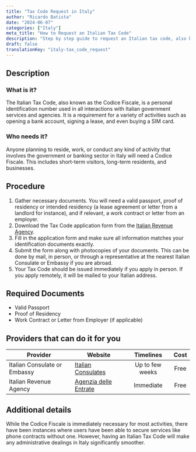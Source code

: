```yaml
---
title: "Tax Code Request in Italy"
author: "Ricardo Batista"
date: "2024-06-07"
categories: ["Italy"]
meta_title: "How to Request an Italian Tax Code"
description: "Step by step guide to request an Italian tax code, also known as Codice Fiscale"
draft: false
translationKey: "italy-tax_code_request"
---
```


## Description
### What is it?
The Italian Tax Code, also known as the Codice Fiscale, is a personal identification number used in all interactions with Italian government services and agencies. It is a requirement for a variety of activities such as opening a bank account, signing a lease, and even buying a SIM card.

### Who needs it?
Anyone planning to reside, work, or conduct any kind of activity that involves the government or banking sector in Italy will need a Codice Fiscale. This includes short-term visitors, long-term residents, and businesses.

## Procedure

1. Gather necessary documents. You will need a valid passport, proof of residency or intended residency (a lease agreement or letter from a landlord for instance), and if relevant, a work contract or letter from an employer.
2. Download the Tax Code application form from the [Italian Revenue Agency](https://www.agenziaentrate.gov.it/).
3. Fill in the application form and make sure all information matches your identification documents exactly. 
4. Submit the form along with photocopies of your documents. This can be done by mail, in person, or through a representative at the nearest Italian Consulate or Embassy if you are abroad. 
5. Your Tax Code should be issued immediately if you apply in person. If you apply remotely, it will be mailed to your Italian address.

## Required Documents
- Valid Passport
- Proof of Residency
- Work Contract or Letter from Employer (if applicable)

## Providers that can do it for you

| Provider   |          Website          |    Timelines    |       Cost     |
| -----------| ------------------------  | :-------------: | :------------: |
| Italian Consulate or Embassy | [Italian Consulates](https://www.esteri.it/it/) | Up to few weeks | Free |
| Italian Revenue Agency | [Agenzia delle Entrate](https://www.agenziaentrate.gov.it/) | Immediate | Free |

## Additional details
While the Codice Fiscale is immediately necessary for most activities, there have been instances where users have been able to secure services like phone contracts without one. However, having an Italian Tax Code will make any administrative dealings in Italy significantly smoother.